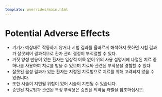 ```yaml
---
template: overrides/main.html
---
```


# Potential Adverse Effects

* 기기가 예상대로 작동하지 않거나 시험 결과를 올바르게 해석하지 못하면 시험 결과가 잘못되어 결과적으로 환자 관리 결정이 부적절할 수 있다. 
* 거짓 양성 반응이 있는 환자는 임상적 이득 없이 위의 사용 설명서에 나열된 치료 중 하나를 사용하여 치료를 받을 수 있으며 치료와 관련된 부작용을 경험할 수 있다. 
* 잘못된 음성 결과가 있는 환자는 지정된 치료법으로 치료를 위해 고려되지 않을 수 있습니다. 
* 또한 시술이 지연될 위험이 있어 시술이 지연될 수 있습니다. 
* 승인된 치료법과 관련된 특정 부작용은 승인된 의약품 라벨을 참조하십시오.